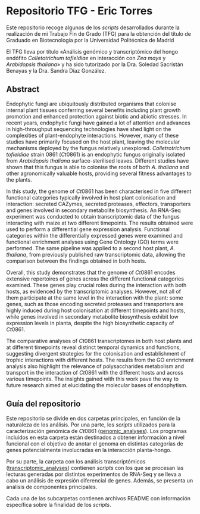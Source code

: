 # Repositorio TFG - Eric Torres
Este repositorio recoge algunos de los *scripts* desarrollados durante la realización de mi Trabajo Fin de Grado (TFG) para la obtención del título de Graduado en Biotecnología por la Universidad Politécnica de Madrid

El TFG lleva por título «Análisis genómico y transcriptómico del hongo endófito *Colletotrichum tofieldiae* en interacción con *Zea mays* y *Arabidopsis thaliana*» y ha sido tutorizado por la Dra. Soledad Sacristán Benayas y la Dra. Sandra Díaz González. 

## Abstract 
Endophytic fungi are ubiquitously distributed organisms that colonise internal plant tissues conferring several benefits including plant growth promotion and enhanced protection against biotic and abiotic stresses. In recent years, endophytic fungi have gained a lot of attention and advances in high-throughput sequencing technologies have shed light on the complexities of plant-endophyte interactions. However, many of these studies have primarily focused on the host plant, leaving the molecular mechanisms deployed by the fungus relatively unexplored. *Colletrotrichum tofieldiae* strain 0861 (*Ct*0861) is an endophytic fungus originally isolated from *Arabidopsis thaliana* surface-sterilised leaves. Different studies have shown that this fungus is able to colonise the roots of both *A. thaliana* and other agronomically valuable hosts, providing several fitness advantages to the plants.

In this study, the genome of *Ct*0861 has been characterised in five different functional categories typically involved in host plant colonisation and interaction: secreted CAZymes, secreted proteases, effectors, transporters and genes involved in secondary metabolite biosynthesis. An RNA-Seq experiment was conducted to obtain transcriptomic data of the fungus interacting with maize at two different timepoints. The results obtained were used to perform a differential gene expression analysis. Functional categories within the differentially expressed genes were examined and functional enrichment analyses using Gene Ontology (GO) terms were performed. The same pipeline was applied to a second host plant, *A. thaliana*, from previously published raw transcriptomic data, allowing the comparison between the findings obtained in both hosts.

Overall, this study demonstrates that the genome of *Ct*0861 encodes extensive repertoires of genes across the different functional categories examined. These genes play crucial roles during the interaction with both hosts, as evidenced by the transcriptomic analyses. However, not all of them participate at the same level in the interaction with the plant: some genes, such as those encoding secreted proteases and transporters are highly induced during host colonisation at different timepoints and hosts, while genes involved in secondary metabolite biosynthesis exhibit low expression levels in planta, despite the high biosynthetic capacity of *Ct*0861.

The comparative analyses of *Ct*0861 transcriptomes in both host plants and at different timepoints reveal distinct temporal dynamics and functions, suggesting divergent strategies for the colonisation and establishment of trophic interactions with different hosts. The results from the GO enrichment analysis also highlight the relevance of polysaccharides metabolism and transport in the interaction of *Ct*0861 with the different hosts and across various timepoints. The insights gained with this work pave the way to future research aimed at elucidating the molecular bases of endophytism.

## Guía del repositorio 
Este repositorio se divide en dos carpetas principales, en función de la naturaleza de los análisis. Por una parte, los *scripts* utilizados para la caracterización genómica de *Ct*0861 ([genomic_analyses](https://github.com/er-biotecazu/TFG/tree/main/genomic_analyses)). Los programas incluidos en esta carpeta están destinados a obtener información a nivel funcional con el objetivo de anotar el genoma en distintas categorías de genes potencialmente involucradas en la interacción planta-hongo. 

Por su parte, la carpeta con los análisis transcriptómicos ([transcriptomic_analyses](https://github.com/er-biotecazu/TFG/tree/main/transcriptomic_analyses)) contienen *scripts* con los que se procesan las lecturas generadas por distintos experimentos de RNA-Seq y se lleva a cabo un análisis de expresión diferencial de genes. Además, se presenta un análisis de componentes principales. 

Cada una de las subcarpetas contienen archivos README con información específica sobre la finalidad de los *scripts*. 
